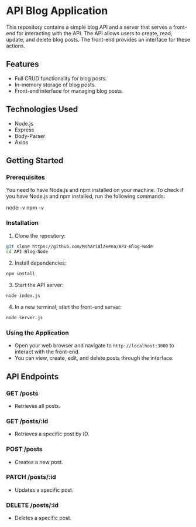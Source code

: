 # API Blog Application

This repository contains a simple blog API and a server that serves a front-end for interacting with the API. The API allows users to create, read, update, and delete blog posts. The front-end provides an interface for these actions.

## Features

- Full CRUD functionality for blog posts.
- In-memory storage of blog posts.
- Front-end interface for managing blog posts.

## Technologies Used

- Node.js
- Express
- Body-Parser
- Axios

## Getting Started

### Prerequisites

You need to have Node.js and npm installed on your machine. To check if you have Node.js and npm installed, run the following commands:

node -v
npm -v

### Installation

1. Clone the repository:

```bash
git clone https://github.com/MshariAlaeena/API-Blog-Node
cd API-Blog-Node
```

2. Install dependencies:

```bash
npm install
```

3. Start the API server:

```bash
node index.js
```

4. In a new terminal, start the front-end server:

```bash
node server.js
```

### Using the Application

- Open your web browser and navigate to `http://localhost:3000` to interact with the front-end.
- You can view, create, edit, and delete posts through the interface.

## API Endpoints

### GET /posts
- Retrieves all posts.

### GET /posts/:id
- Retrieves a specific post by ID.

### POST /posts
- Creates a new post.

### PATCH /posts/:id
- Updates a specific post.

### DELETE /posts/:id
- Deletes a specific post.
